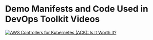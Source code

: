# Demo Manifests and Code Used in DevOps Toolkit Videos

[![AWS Controllers for Kubernetes (ACK): Is It Worth It?](https://img.youtube.com/vi/Ht1ob_57f08/0.jpg)](https://youtu.be/Ht1ob_57f08)